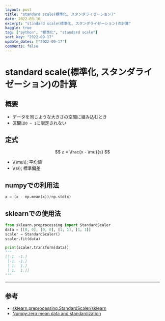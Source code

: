 ```yaml
---
layout: post
title: "standard scale(標準化, スタンダライゼーション)"
date: 2022-09-16
excerpt: "standard scale(標準化, スタンダライゼーション)の計算"
kaggle: true
tag: ["python", "標準化", "standard scale"]
sort_key: "2022-09-17"
update_dates: ["2022-09-17"]
comments: false
---
```


# standard scale(標準化, スタンダライゼーション)の計算

## 概要
 - データを同じような大きさの空間に組み込むとき
 - 区間は`0 ~ 1`に限定されない

## 定式

$$
z = \frac{x - \mu}{s}
$$

 - \\(\mu\\); 平均値
 - \\(s\\); 標準偏差

## numpyでの利用法

```python
x = (x - np.mean(x))/np.std(x)
```

## sklearnでの使用法

```python
from sklearn.preprocessing import StandardScaler
data = [[0, 0], [0, 0], [1, 1], [1, 1]]
scaler = StandardScaler()
scaler.fit(data)

print(scaler.transform(data))
"""
[[-1. -1.]
 [-1. -1.]
 [ 1.  1.]
 [ 1.  1.]]
"""
```

---

## 参考
 - [sklearn.preprocessing.StandardScaler/sklearn](https://scikit-learn.org/stable/modules/generated/sklearn.preprocessing.StandardScaler.html) 
 - [Numpy:zero mean data and standardization](https://stackoverflow.com/questions/45834276/numpyzero-mean-data-and-standardization)
